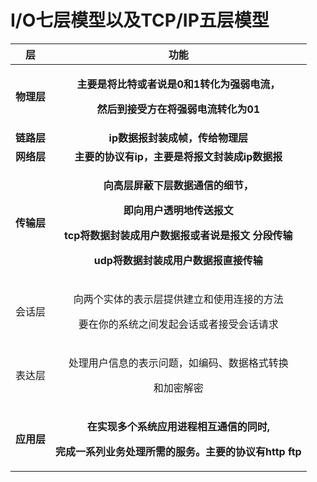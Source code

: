 # I/O七层模型以及TCP/IP五层模型

|    层    |                                                                                            功能                                                                                            |
| :-----: | :--------------------------------------------------------------------------------------------------------------------------------------------------------------------------------------: |
| **物理层** |                                                 <p>  <strong>主要是将比特或者说是0和1转化为强弱电流，</strong></p><p><strong>然后到接受方在将强弱电流转化为01</strong></p>                                                 |
| **链路层** |                                                                                    **ip数据报封装成帧，传给物理层**                                                                                   |
| **网络层** |                                                                                **主要的协议有ip，主要是将报文封装成ip数据报**                                                                               |
| **传输层** | <p><strong>向高层屏蔽下层数据通信的细节，</strong></p><p><strong>即向用户透明地传送报文</strong></p><p> <strong>tcp将数据封装成用户数据报或者说是报文</strong> <strong>分段传输</strong></p><p> <strong>udp将数据封装成用户数据报直接传输</strong></p> |
|   会话层   |                                                                  <p>向两个实体的表示层提供建立和使用连接的方法</p><p>要在你的系统之间发起会话或者接受会话请求</p>                                                                 |
|   表达层   |                                                                         <p>处理用户信息的表示问题，如编码、数据格式转换</p><p>和加密解密</p>                                                                        |
| **应用层** |                                             <p> <strong>在实现多个系统应用进程相互通信的同时,</strong></p><p><strong>完成一系列业务处理所需的服务。主要的协议有http ftp</strong></p>                                            |
